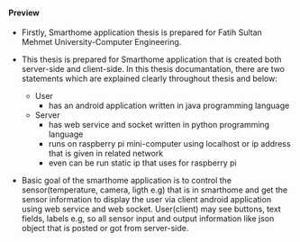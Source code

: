 #### Preview

-	Firstly, Smarthome application thesis is prepared for Fatih Sultan Mehmet University-Computer Engineering<?bitirme tezi?>. 

-	This thesis is prepared for Smarthome application that is created both server-side and client-side. In this thesis documantation, there are two statements which are explained clearly throughout thesis and below:
	-	User
		-	has an android application written in java programming language
	-	Server
		-	has web service and socket written in python programming language
		-	runs on raspberry pi mini-computer using localhost or ip address that is given in related network
		-	even can be run static ip that uses for raspberry pi

-	Basic goal of the smarthome application is to control the sensor(temperature, camera, ligth e.g) that is in smarthome and get the sensor information to display the user via client android application using web service and web socket. User(client) may see buttons, text fields, labels e.g, so all sensor input and output information like json object that is posted or got from server-side.
